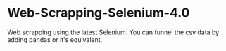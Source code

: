# Web-Scrapping-Selenium-4.0
Web scrapping using the latest Selenium. You can funnel the csv data by adding pandas or it's equivalent. 
